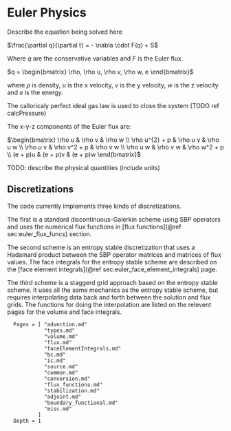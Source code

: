 # Euler Physics

Describe the equation being solved here

$\frac{\partial q}{\partial t} = - \nabla \cdot F(q) + S$

Where $q$ are the conservative variables and $F$ is the Euler flux.

$q = \begin{bmatrix} \rho, \rho u, \rho v, \rho w, e \end{bmatrix}$

where $\rho$ is density, $u$ is the x velocity, $v$ is the y velocity, $w$
is the z velocity and $e$ is the energy.

The calloricaly perfect ideal gas law is used to close the system (TODO ref calcPressure)

The x-y-z components of the Euler flux are:

$\begin{bmatrix} \rho u & \rho v & \rho w \\ \rho u^{2} + p & \rho u v & \rho u w \\ \rho u v & \rho v^2 + p & \rho v w  \\ \rho u w & \rho v w & \rho w^2 + p  \\ (e + p)u & (e + p)v & (e + p)w \end{bmatrix}$

TODO: describe the physical quantities (include units)

## Discretizations

The code currently implements three kinds of discretizations.

The first is a standard discontinuous-Galerkin scheme using SBP operators
and uses the numerical flux functions in [flux functions](@ref sec:euler_flux_funcs) section.

The second scheme is an entropy stable discretization that uses a Hadamard
product between the SBP operator matrices and matrices of flux values.
The face integrals for the entropy stable scheme are described on the
[face element integrals](@ref sec:euler_face_element_integrals) page.

The third scheme is a staggerd grid approach based on the entropy stable
scheme.  It uses all the same mechanics as the entropy stable scheme, but
requires interpolating data back and forth between the solution and flux
grids. The functions for doing the interpolation are listed on the relevent
pages for the volume and face integrals. 

```@contents
  Pages = [ "advection.md"
            "types.md"
            "volume.md"
            "flux.md"
            "faceElementIntegrals.md"
            "bc.md"
            "ic.md"
            "source.md"
            "common.md"
            "conversion.md"
            "flux_functions.md"
            "stabilization.md"
            "adjoint.md"
            "boundary_functional.md"
            "misc.md"
          ]
  Depth = 1
```
